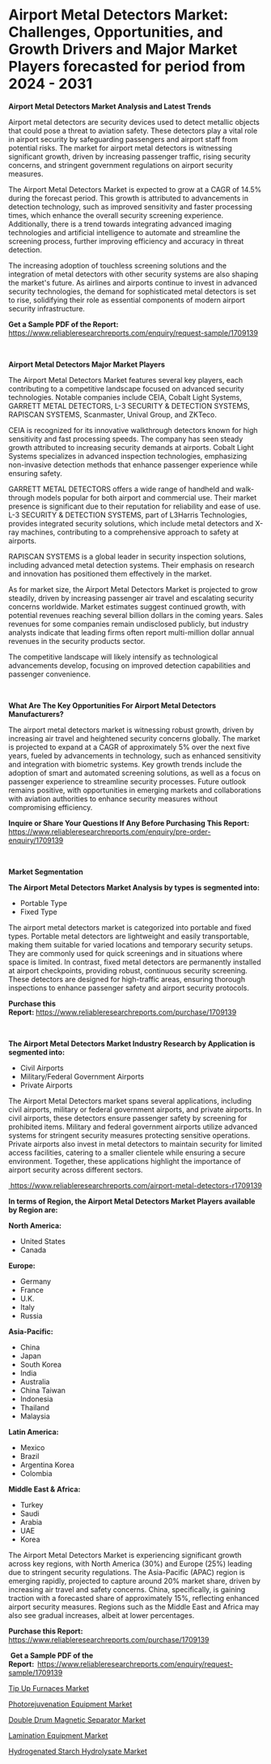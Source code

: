 <p><h1>Airport Metal Detectors Market: Challenges, Opportunities, and Growth Drivers and Major Market Players forecasted for period from 2024 - 2031</h1></p><p><strong>Airport Metal Detectors Market Analysis and Latest Trends</strong></p>
<p><p>Airport metal detectors are security devices used to detect metallic objects that could pose a threat to aviation safety. These detectors play a vital role in airport security by safeguarding passengers and airport staff from potential risks. The market for airport metal detectors is witnessing significant growth, driven by increasing passenger traffic, rising security concerns, and stringent government regulations on airport security measures.</p><p>The Airport Metal Detectors Market is expected to grow at a CAGR of 14.5% during the forecast period. This growth is attributed to advancements in detection technology, such as improved sensitivity and faster processing times, which enhance the overall security screening experience. Additionally, there is a trend towards integrating advanced imaging technologies and artificial intelligence to automate and streamline the screening process, further improving efficiency and accuracy in threat detection. </p><p>The increasing adoption of touchless screening solutions and the integration of metal detectors with other security systems are also shaping the market's future. As airlines and airports continue to invest in advanced security technologies, the demand for sophisticated metal detectors is set to rise, solidifying their role as essential components of modern airport security infrastructure.</p></p>
<p><strong>Get a Sample PDF of the Report:&nbsp;</strong> <a href="https://www.reliableresearchreports.com/enquiry/request-sample/1709139?utm_campaign=34&utm_medium=2&utm_source=Github&utm_content=ia&utm_term=21102024&utm_id=airport-metal-detectors">https://www.reliableresearchreports.com/enquiry/request-sample/1709139</a></p>
<p>&nbsp;</p>
<p><strong>Airport Metal Detectors Major Market Players</strong></p>
<p><p>The Airport Metal Detectors Market features several key players, each contributing to a competitive landscape focused on advanced security technologies. Notable companies include CEIA, Cobalt Light Systems, GARRETT METAL DETECTORS, L-3 SECURITY & DETECTION SYSTEMS, RAPISCAN SYSTEMS, Scanmaster, Unival Group, and ZKTeco. </p><p>CEIA is recognized for its innovative walkthrough detectors known for high sensitivity and fast processing speeds. The company has seen steady growth attributed to increasing security demands at airports. Cobalt Light Systems specializes in advanced inspection technologies, emphasizing non-invasive detection methods that enhance passenger experience while ensuring safety. </p><p>GARRETT METAL DETECTORS offers a wide range of handheld and walk-through models popular for both airport and commercial use. Their market presence is significant due to their reputation for reliability and ease of use. L-3 SECURITY & DETECTION SYSTEMS, part of L3Harris Technologies, provides integrated security solutions, which include metal detectors and X-ray machines, contributing to a comprehensive approach to safety at airports.</p><p>RAPISCAN SYSTEMS is a global leader in security inspection solutions, including advanced metal detection systems. Their emphasis on research and innovation has positioned them effectively in the market. </p><p>As for market size, the Airport Metal Detectors Market is projected to grow steadily, driven by increasing passenger air travel and escalating security concerns worldwide. Market estimates suggest continued growth, with potential revenues reaching several billion dollars in the coming years. Sales revenues for some companies remain undisclosed publicly, but industry analysts indicate that leading firms often report multi-million dollar annual revenues in the security products sector.</p><p>The competitive landscape will likely intensify as technological advancements develop, focusing on improved detection capabilities and passenger convenience.</p></p>
<p>&nbsp;</p>
<p><strong>What Are The Key Opportunities For Airport Metal Detectors Manufacturers?</strong></p>
<p><p>The airport metal detectors market is witnessing robust growth, driven by increasing air travel and heightened security concerns globally. The market is projected to expand at a CAGR of approximately 5% over the next five years, fueled by advancements in technology, such as enhanced sensitivity and integration with biometric systems. Key growth trends include the adoption of smart and automated screening solutions, as well as a focus on passenger experience to streamline security processes. Future outlook remains positive, with opportunities in emerging markets and collaborations with aviation authorities to enhance security measures without compromising efficiency.</p></p>
<p><strong>Inquire or Share Your Questions If Any Before Purchasing This Report:</strong> <a href="https://www.reliableresearchreports.com/enquiry/pre-order-enquiry/1709139?utm_campaign=34&utm_medium=2&utm_source=Github&utm_content=ia&utm_term=21102024&utm_id=airport-metal-detectors">https://www.reliableresearchreports.com/enquiry/pre-order-enquiry/1709139</a></p>
<p>&nbsp;</p>
<p><strong>Market Segmentation</strong></p>
<p><strong>The Airport Metal Detectors Market Analysis by types is segmented into:</strong></p>
<p><ul><li>Portable Type</li><li>Fixed Type</li></ul></p>
<p><p>The airport metal detectors market is categorized into portable and fixed types. Portable metal detectors are lightweight and easily transportable, making them suitable for varied locations and temporary security setups. They are commonly used for quick screenings and in situations where space is limited. In contrast, fixed metal detectors are permanently installed at airport checkpoints, providing robust, continuous security screening. These detectors are designed for high-traffic areas, ensuring thorough inspections to enhance passenger safety and airport security protocols.</p></p>
<p><strong>Purchase this Report:&nbsp;</strong><a href="https://www.reliableresearchreports.com/purchase/1709139?utm_campaign=34&utm_medium=2&utm_source=Github&utm_content=ia&utm_term=21102024&utm_id=airport-metal-detectors">https://www.reliableresearchreports.com/purchase/1709139</a></p>
<p>&nbsp;</p>
<p><strong>The Airport Metal Detectors Market Industry Research by Application is segmented into:</strong></p>
<p><ul><li>Civil Airports</li><li>Military/Federal Government Airports</li><li>Private Airports</li></ul></p>
<p><p>The Airport Metal Detectors market spans several applications, including civil airports, military or federal government airports, and private airports. In civil airports, these detectors ensure passenger safety by screening for prohibited items. Military and federal government airports utilize advanced systems for stringent security measures protecting sensitive operations. Private airports also invest in metal detectors to maintain security for limited access facilities, catering to a smaller clientele while ensuring a secure environment. Together, these applications highlight the importance of airport security across different sectors.</p></p>
<p><a href="https://www.reliableresearchreports.com/airport-metal-detectors-r1709139?utm_campaign=34&utm_medium=2&utm_source=Github&utm_content=ia&utm_term=21102024&utm_id=airport-metal-detectors">&nbsp;https://www.reliableresearchreports.com/airport-metal-detectors-r1709139</a></p>
<p><strong>In terms of Region, the Airport Metal Detectors Market Players available by Region are:</strong></p>
<p>
    <p> <strong> North America: </strong>
        <ul>
            <li>United States</li>
            <li>Canada</li>
        </ul>
        </p> 
    <p> <strong> Europe: </strong>
        <ul>
            <li>Germany</li>
            <li>France</li>
            <li>U.K.</li>
            <li>Italy</li>
            <li>Russia</li>
        </ul>
        </p> 
    <p> <strong> Asia-Pacific: </strong>
        <ul>
            <li>China</li>
            <li>Japan</li>
            <li>South Korea</li>
            <li>India</li>
            <li>Australia</li>
            <li>China Taiwan</li>
            <li>Indonesia</li>
            <li>Thailand</li>
            <li>Malaysia</li>
        </ul>
        </p> 
    <p> <strong> Latin America: </strong>
        <ul>
            <li>Mexico</li>
            <li>Brazil</li>
            <li>Argentina Korea</li>
            <li>Colombia</li>
        </ul>
        </p> 
    <p> <strong> Middle East & Africa: </strong>
        <ul>
            <li>Turkey</li>
            <li>Saudi</li>
            <li>Arabia</li>
            <li>UAE</li>
            <li>Korea</li>
        </ul>
    </p>
    </p>
<p><p>The Airport Metal Detectors Market is experiencing significant growth across key regions, with North America (30%) and Europe (25%) leading due to stringent security regulations. The Asia-Pacific (APAC) region is emerging rapidly, projected to capture around 20% market share, driven by increasing air travel and safety concerns. China, specifically, is gaining traction with a forecasted share of approximately 15%, reflecting enhanced airport security measures. Regions such as the Middle East and Africa may also see gradual increases, albeit at lower percentages.</p></p>
<p><strong>Purchase this Report: </strong><a href="https://www.reliableresearchreports.com/purchase/1709139?utm_campaign=34&utm_medium=2&utm_source=Github&utm_content=ia&utm_term=21102024&utm_id=airport-metal-detectors">https://www.reliableresearchreports.com/purchase/1709139</a></p>
<p>&nbsp;<strong>Get a Sample PDF of the Report:&nbsp;&nbsp;</strong><a href="https://www.reliableresearchreports.com/enquiry/request-sample/1709139?utm_campaign=34&utm_medium=2&utm_source=Github&utm_content=ia&utm_term=21102024&utm_id=airport-metal-detectors">https://www.reliableresearchreports.com/enquiry/request-sample/1709139</a></p>
<p><strong></strong></p>
<p><p><a href="https://github.com/AlisaRowe24/Market-Research-Report-List-1/blob/main/tip-up-furnaces-market.md?utm_campaign=34&utm_medium=2&utm_source=Github&utm_content=ia&utm_term=21102024&utm_id=airport-metal-detectors">Tip Up Furnaces Market</a></p><p><a href="https://www.linkedin.com/pulse/photorejuvenation-equipment-market-evolution-future-outlook-zixbc?utm_campaign=34&utm_medium=2&utm_source=Github&utm_content=ia&utm_term=21102024&utm_id=airport-metal-detectors">Photorejuvenation Equipment Market</a></p><p><a href="https://issuu.com/reportprime-2/docs/double-drum-magnetic-separator-mark_366447027f95e7?utm_campaign=34&utm_medium=2&utm_source=Github&utm_content=ia&utm_term=21102024&utm_id=airport-metal-detectors">Double Drum Magnetic Separator Market</a></p><p><a href="https://issuu.com/reportprime-2/docs/lamination-equipment-market-size-20_e46b1057c124ac?utm_campaign=34&utm_medium=2&utm_source=Github&utm_content=ia&utm_term=21102024&utm_id=airport-metal-detectors">Lamination Equipment Market</a></p><p><a href="https://medium.com/@hagertbzzempelpll/global-hydrogenated-starch-hydrolysate-market-sector-2024-2031-market-metrics-and-market-24a5297308da?utm_campaign=34&utm_medium=2&utm_source=Github&utm_content=ia&utm_term=21102024&utm_id=airport-metal-detectors">Hydrogenated Starch Hydrolysate Market</a></p></p>